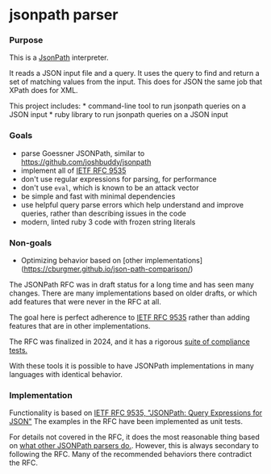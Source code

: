 # jsonpath parser

### Purpose

This is a [JsonPath](https://goessner.net/articles/JsonPath/) interpreter.

It reads a JSON input file and a query.
It uses the query to find and return a set of matching values from the input.
This does for JSON the same job that XPath does for XML.

This project includes:
    * command-line tool to run jsonpath queries on a JSON input
    * ruby library to run jsonpath queries on a JSON input

### Goals

* parse Goessner JSONPath, similar to https://github.com/joshbuddy/jsonpath
* implement all of [IETF RFC 9535](https://github.com/ietf-wg-jsonpath)
* don't use regular expressions for parsing, for performance
* don't use `eval`, which is known to be an attack vector
* be simple and fast with minimal dependencies
* use helpful query parse errors which help understand and improve queries, rather than describing issues in the code
* modern, linted ruby 3 code with frozen string literals

### Non-goals

* Optimizing behavior based on [other implementations] (https://cburgmer.github.io/json-path-comparison/)

The JSONPath RFC was in draft status for a long time and has seen many changes.
There are many implementations based on older drafts, or which add features that were never in the RFC at all.

The goal here is perfect adherence to [IETF RFC 9535](https://github.com/ietf-wg-jsonpath) rather than adding features that are in other implementations.

The RFC was finalized in 2024, and it has a rigorous [suite of compliance tests.](https://github.com/jsonpath-standard/jsonpath-compliance-test-suite)

With these tools it is possible to have JSONPath implementations in many languages with identical behavior.

### Implementation

Functionality is based on [IETF RFC 9535, "JSONPath: Query Expressions for JSON"](https://www.rfc-editor.org/rfc/rfc9535.html#filter-selector)
The examples in the RFC have been implemented as unit tests.

For details not covered in the RFC, it does the most reasonable thing based on [what other JSONPath parsers do.](https://cburgmer.github.io/json-path-comparison/). However, this is always secondary to following the RFC. Many of the recommended behaviors there contradict the RFC.
